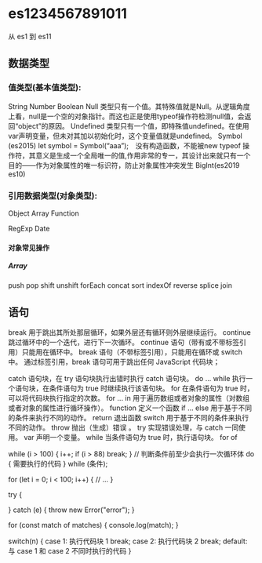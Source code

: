 # es1234567891011
从 es1 到 es11

## 数据类型

### 值类型(基本值类型): 
String
Number
Boolean
Null 类型只有一个值。其特殊值就是Null。从逻辑角度上看，null是一个空的对象指针。而这也正是使用typeof操作符检测null值，会返回“object”的原因。
Undefined 类型只有一个值，即特殊值undefined。在使用var声明变量，但未对其加以初始化时，这个变量值就是undefined。
Symbol (es2015)  let symbol = Symbol(“aaa”);　没有构造函数，不能被new typeof 操作符，其意义是生成一个全局唯一的值,作用非常的专一，其设计出来就只有一个目的——作为对象属性的唯一标识符，防止对象属性冲突发生
BigInt(es2019 es10)

### 引用数据类型(对象类型):
Object
Array
Function

RegExp
Date

#### 对象常见操作
##### Array 
push
pop
shift
unshift
forEach
concat
sort
indexOf
reverse
splice
join


## 语句
break	用于跳出其所处那层循环，如果外层还有循环则外层继续运行。
continue	跳过循环中的一个迭代，进行下一次循环。
  continue 语句（带有或不带标签引用）只能用在循环中。
  break 语句（不带标签引用），只能用在循环或 switch 中。
  通过标签引用，break 语句可用于跳出任何 JavaScript 代码块；
  
catch	语句块，在 try 语句块执行出错时执行 catch 语句块。
do ... while	执行一个语句块，在条件语句为 true 时继续执行该语句块。
for	在条件语句为 true 时，可以将代码块执行指定的次数。
for ... in	用于遍历数组或者对象的属性（对数组或者对象的属性进行循环操作）。
function	定义一个函数
if ... else	用于基于不同的条件来执行不同的动作。
return	退出函数
switch	用于基于不同的条件来执行不同的动作。
throw	抛出（生成）错误 。
try	实现错误处理，与 catch 一同使用。
var	声明一个变量。
while	当条件语句为 true 时，执行语句块。
for of 

while (i > 100) {
  i++;
  if (i > 88) break;
}
// 判断条件前至少会执行一次循环体
do
{
    需要执行的代码
}
while (条件);

for (let i = 0; i < 100; i++) {
  // ...
}

try {
  
} catch (e) {
  throw new Error("error");
}

for (const match of matches) {
  console.log(match);
}

switch(n)
{
    case 1:
        执行代码块 1
        break;
    case 2:
        执行代码块 2
        break;
    default:
        与 case 1 和 case 2 不同时执行的代码
}

